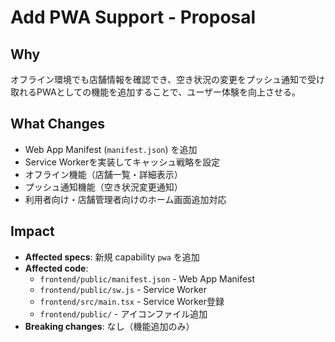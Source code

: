 # Add PWA Support - Proposal

## Why
オフライン環境でも店舗情報を確認でき、空き状況の変更をプッシュ通知で受け取れるPWAとしての機能を追加することで、ユーザー体験を向上させる。

## What Changes
- Web App Manifest (`manifest.json`) を追加
- Service Workerを実装してキャッシュ戦略を設定
- オフライン機能（店舗一覧・詳細表示）
- プッシュ通知機能（空き状況変更通知）
- 利用者向け・店舗管理者向けのホーム画面追加対応

## Impact
- **Affected specs**: 新規 capability `pwa` を追加
- **Affected code**:
  - `frontend/public/manifest.json` - Web App Manifest
  - `frontend/public/sw.js` - Service Worker
  - `frontend/src/main.tsx` - Service Worker登録
  - `frontend/public/` - アイコンファイル追加
- **Breaking changes**: なし（機能追加のみ）

